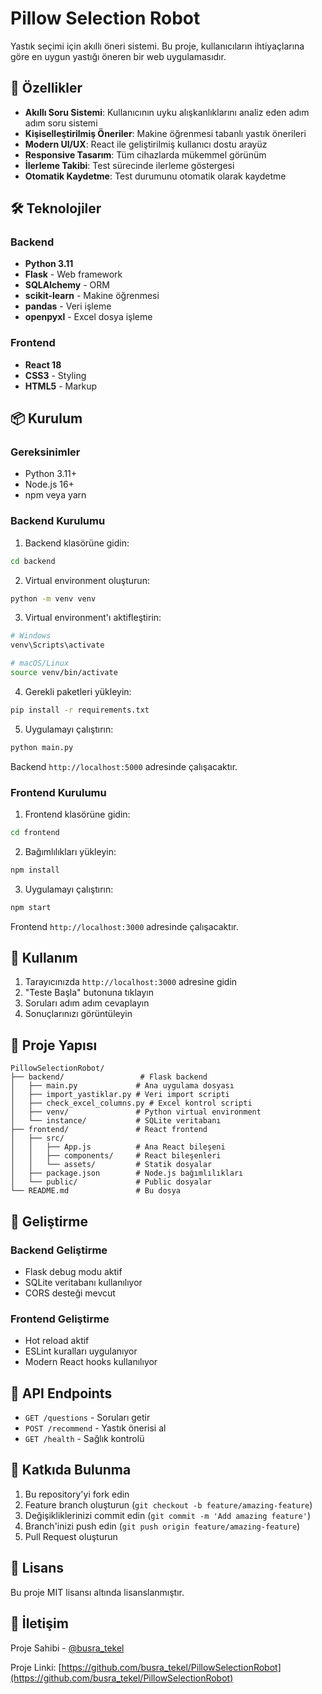 # Pillow Selection Robot

Yastık seçimi için akıllı öneri sistemi. Bu proje, kullanıcıların ihtiyaçlarına göre en uygun yastığı öneren bir web uygulamasıdır.

## 🚀 Özellikler

- **Akıllı Soru Sistemi**: Kullanıcının uyku alışkanlıklarını analiz eden adım adım soru sistemi
- **Kişiselleştirilmiş Öneriler**: Makine öğrenmesi tabanlı yastık önerileri
- **Modern UI/UX**: React ile geliştirilmiş kullanıcı dostu arayüz
- **Responsive Tasarım**: Tüm cihazlarda mükemmel görünüm
- **İlerleme Takibi**: Test sürecinde ilerleme göstergesi
- **Otomatik Kaydetme**: Test durumunu otomatik olarak kaydetme

## 🛠️ Teknolojiler

### Backend
- **Python 3.11**
- **Flask** - Web framework
- **SQLAlchemy** - ORM
- **scikit-learn** - Makine öğrenmesi
- **pandas** - Veri işleme
- **openpyxl** - Excel dosya işleme

### Frontend
- **React 18**
- **CSS3** - Styling
- **HTML5** - Markup

## 📦 Kurulum

### Gereksinimler
- Python 3.11+
- Node.js 16+
- npm veya yarn

### Backend Kurulumu

1. Backend klasörüne gidin:
```bash
cd backend
```

2. Virtual environment oluşturun:
```bash
python -m venv venv
```

3. Virtual environment'ı aktifleştirin:
```bash
# Windows
venv\Scripts\activate

# macOS/Linux
source venv/bin/activate
```

4. Gerekli paketleri yükleyin:
```bash
pip install -r requirements.txt
```

5. Uygulamayı çalıştırın:
```bash
python main.py
```

Backend `http://localhost:5000` adresinde çalışacaktır.

### Frontend Kurulumu

1. Frontend klasörüne gidin:
```bash
cd frontend
```

2. Bağımlılıkları yükleyin:
```bash
npm install
```

3. Uygulamayı çalıştırın:
```bash
npm start
```

Frontend `http://localhost:3000` adresinde çalışacaktır.

## 🎯 Kullanım

1. Tarayıcınızda `http://localhost:3000` adresine gidin
2. "Teste Başla" butonuna tıklayın
3. Soruları adım adım cevaplayın
4. Sonuçlarınızı görüntüleyin

## 📁 Proje Yapısı

```
PillowSelectionRobot/
├── backend/                 # Flask backend
│   ├── main.py             # Ana uygulama dosyası
│   ├── import_yastiklar.py # Veri import scripti
│   ├── check_excel_columns.py # Excel kontrol scripti
│   ├── venv/               # Python virtual environment
│   └── instance/           # SQLite veritabanı
├── frontend/               # React frontend
│   ├── src/
│   │   ├── App.js          # Ana React bileşeni
│   │   ├── components/     # React bileşenleri
│   │   └── assets/         # Statik dosyalar
│   ├── package.json        # Node.js bağımlılıkları
│   └── public/             # Public dosyalar
└── README.md               # Bu dosya
```

## 🔧 Geliştirme

### Backend Geliştirme
- Flask debug modu aktif
- SQLite veritabanı kullanılıyor
- CORS desteği mevcut

### Frontend Geliştirme
- Hot reload aktif
- ESLint kuralları uygulanıyor
- Modern React hooks kullanılıyor

## 📝 API Endpoints

- `GET /questions` - Soruları getir
- `POST /recommend` - Yastık önerisi al
- `GET /health` - Sağlık kontrolü

## 🤝 Katkıda Bulunma

1. Bu repository'yi fork edin
2. Feature branch oluşturun (`git checkout -b feature/amazing-feature`)
3. Değişikliklerinizi commit edin (`git commit -m 'Add amazing feature'`)
4. Branch'inizi push edin (`git push origin feature/amazing-feature`)
5. Pull Request oluşturun

## 📄 Lisans

Bu proje MIT lisansı altında lisanslanmıştır.

## 👥 İletişim

Proje Sahibi - [@busra_tekel](https://github.com/busra_tekel)

Proje Linki: [https://github.com/busra_tekel/PillowSelectionRobot](https://github.com/busra_tekel/PillowSelectionRobot) 